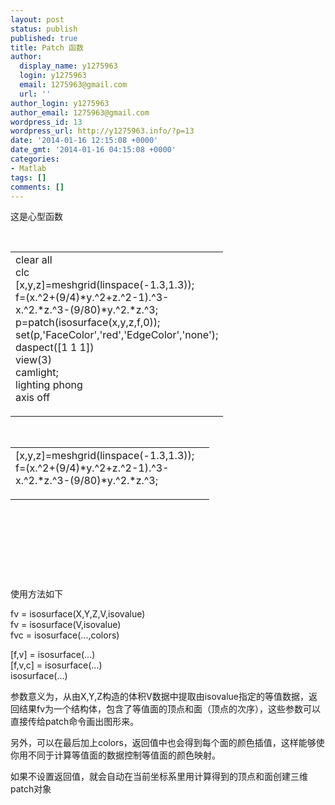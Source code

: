 ```yaml
---
layout: post
status: publish
published: true
title: Patch 函数
author:
  display_name: y1275963
  login: y1275963
  email: 1275963@gmail.com
  url: ''
author_login: y1275963
author_email: 1275963@gmail.com
wordpress_id: 13
wordpress_url: http://y1275963.info/?p=13
date: '2014-01-16 12:15:08 +0000'
date_gmt: '2014-01-16 04:15:08 +0000'
categories:
- Matlab
tags: []
comments: []
---
```

<p>这是心型函数</p>
<p> </p>
<table>
<tr>
<td style="width: 302px;padding: 0px,0px,0px,0px;border-top: 0px solid rgb(0,0,0);border-right: 0px solid rgb(0,0,0);border-bottom: 0px solid rgb(0,0,0);border-right: 0px solid rgb(0,0,0);margin: 0px,0px,0px,0px;">clear all<br />
clc<br />
[x,y,z]=meshgrid(linspace(-1.3,1.3));<br />
f=(x.^2+(9/4)*y.^2+z.^2-1).^3-x.^2.*z.^3-(9/80)*y.^2.*z.^3;<br />
p=patch(isosurface(x,y,z,f,0));<br />
set(p,'FaceColor','red','EdgeColor','none');<br />
daspect([1 1 1])<br />
view(3)<br />
camlight;<br />
lighting phong<br />
axis off</p>
</td>
</tr>
</table>
<p> </p>
<table>
<tr>
<td style="width: 302px;padding: 0px,0px,0px,0px;border-top: 0px solid rgb(0,0,0);border-right: 0px solid rgb(0,0,0);border-bottom: 0px solid rgb(0,0,0);border-right: 0px solid rgb(0,0,0);margin: 0px,0px,0px,0px;">[x,y,z]=meshgrid(linspace(-1.3,1.3));<br />
f=(x.^2+(9/4)*y.^2+z.^2-1).^3-x.^2.*z.^3-(9/80)*y.^2.*z.^3;</p>
</td>
</tr>
</table>
<p> </p>
<p> </p>
<p> </p>
<p> </p>
<p>使用方法如下</p>
<p>fv = isosurface(X,Y,Z,V,isovalue)<br />
fv = isosurface(V,isovalue)<br />
fvc = isosurface(...,colors)</p>
<p>[f,v] = isosurface(...)<br />
[f,v,c] = isosurface(...)<br />
isosurface(...)</p>
<p>参数意义为，从由X,Y,Z构造的体积V数据中提取由isovalue指定的等值数据，返回结果fv为一个结构体，包含了等值面的顶点和面（顶点的次序），这些参数可以直接传给patch命令画出图形来。</p>
<p>另外，可以在最后加上colors，返回值中也会得到每个面的颜色插值，这样能够使你用不同于计算等值面的数据控制等值面的颜色映射。</p>
<p>如果不设置返回值，就会自动在当前坐标系里用计算得到的顶点和面创建三维patch对象</p>
